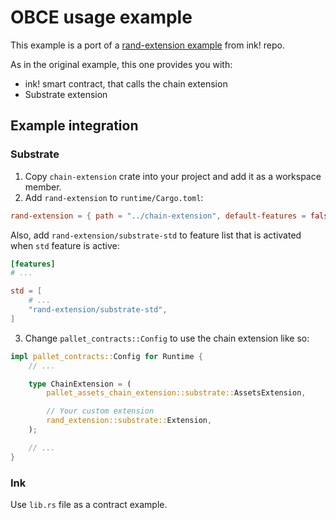 # OBCE usage example

This example is a port of a [rand-extension example](https://github.com/paritytech/ink/tree/master/examples/rand-extension) from ink! repo.

As in the original example, this one provides you with:

* ink! smart contract, that calls the chain extension
* Substrate extension

## Example integration

### Substrate

1. Copy `chain-extension` crate into your project and add it as a workspace member.
2. Add `rand-extension` to `runtime/Cargo.toml`:

```toml
rand-extension = { path = "../chain-extension", default-features = false, features = ["substrate"] }
```

Also, add `rand-extension/substrate-std` to feature list that is activated
when `std` feature is active:

```toml
[features]
# ...

std = [
    # ...
    "rand-extension/substrate-std",
]
```

3. Change `pallet_contracts::Config` to use the chain extension like so:

```rust
impl pallet_contracts::Config for Runtime {
    // ...

    type ChainExtension = (
		pallet_assets_chain_extension::substrate::AssetsExtension,

        // Your custom extension
		rand_extension::substrate::Extension,
	);

    // ...
}
```

### Ink

Use `lib.rs` file as a contract example.
